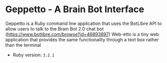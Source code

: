 # Geppetto - A Brain Bot Interface

Geppetto is a Ruby command line application that uses the BotLibre API to allow users to talk to the Brain Bot 2.0 chat bot (https://www.botlibre.com/browse?id=46893897)
Web-etto is a tiny web application that provides the same functionality through a text box rather than the terminal

- Ruby version: `3.2.1`
